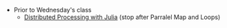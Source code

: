 - Prior to Wednesday's class
   + [Distributed Processing with Julia](https://docs.julialang.org/en/v1/manual/distributed-computing/) (stop after Parralel Map and Loops)
